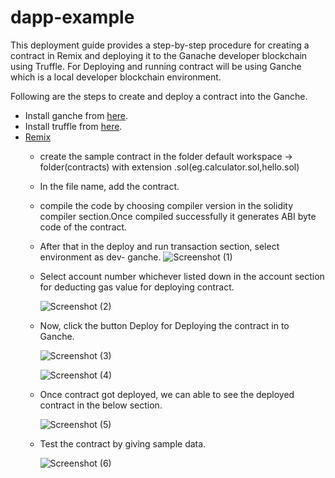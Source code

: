 # dapp-example

This deployment guide provides a step-by-step procedure for creating a contract in Remix and deploying it to the Ganache developer blockchain using Truffle.
For Deploying and running contract will be using Ganche which is a local developer blockchain environment.

Following are the steps to create and deploy a contract into the Ganche.
* Install ganche from [here](https://trufflesuite.com/ganache/).
* Install truffle from [here](https://trufflesuite.com/docs/truffle/how-to/install/).
* [Remix](https://remix.ethereum.org)
     - create the sample contract in the folder default workspace -> folder(contracts) with extension .sol(eg.calculator.sol,hello.sol)
     - In the file name, add the contract.
     - compile the code by choosing compiler version in the solidity compiler section.Once compiled successfully it generates ABI byte code of the contract.
     - After that in the deploy and run transaction section, select environment as dev- ganche.
         ![Screenshot (1)](https://github.com/Manasamahesh/dapp-example/assets/25504822/d147de82-aba3-46cf-8ae5-5703c4490229)
         
     -  Select account number whichever listed down in the account section for deducting gas value for deploying contract.
            
        ![Screenshot (2)](https://github.com/Manasamahesh/dapp-example/assets/25504822/28be5b94-1a26-404e-ac26-c4016a0e43a5)
        
     -  Now, click the button Deploy for Deploying the contract in to Ganche.
      
         ![Screenshot (3)](https://github.com/Manasamahesh/dapp-example/assets/25504822/f6d4b708-d96e-45cf-8beb-e317d5405957)
         
         ![Screenshot (4)](https://github.com/Manasamahesh/dapp-example/assets/25504822/3bb3d41a-0493-40cf-bcde-5a5e2f2e722f)

     -  Once contract got deployed, we can able to see the deployed contract in the below section.
         
         ![Screenshot (5)](https://github.com/Manasamahesh/dapp-example/assets/25504822/9b98fc06-93f5-4011-aeba-996bddf9ddd1)
         
     -  Test the contract by giving sample data.
      
         ![Screenshot (6)](https://github.com/Manasamahesh/dapp-example/assets/25504822/7bb66121-7166-4d21-8e03-dddbb2ea2325)




      
